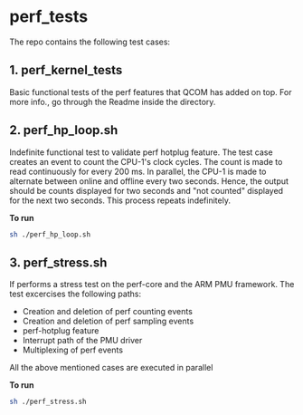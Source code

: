# perf_tests

The repo contains the following test cases:

## 1. perf_kernel_tests
Basic functional tests of the perf features that QCOM has added on top.
For more info., go through the Readme inside the directory.

## 2. perf_hp_loop.sh
Indefinite functional test to validate perf hotplug feature. The test case creates an event to count the CPU-1's clock cycles.
The count is made to read continuously for every 200 ms. In parallel, the CPU-1 is made to alternate between online and offline
every two seconds. Hence, the output should be counts displayed for two seconds and "not counted" displayed for the next two seconds.
This process repeats indefinitely.

**To run**
```bash
sh ./perf_hp_loop.sh
```

## 3. perf_stress.sh
If performs a stress test on the perf-core and the ARM PMU framework. The test excercises the following paths:
* Creation and deletion of perf counting events
* Creation and deletion of perf sampling events
* perf-hotplug feature
* Interrupt path of the PMU driver
* Multiplexing of perf events

All the above mentioned cases are executed in parallel

**To run**
```bash
sh ./perf_stress.sh
```
